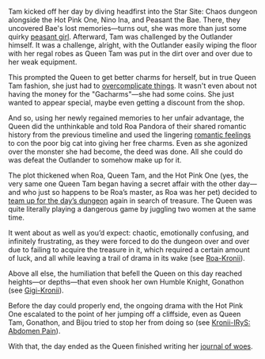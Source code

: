 <!-- title: Ouro Kronii -->
<!-- status: Alive -->

Tam kicked off her day by diving headfirst into the Star Site: Chaos dungeon alongside the Hot Pink One, Nino Ina, and Peasant the Bae. There, they uncovered Bae's lost memories—turns out, she was more than just some quirky [peasant girl](https://www.youtube.com/watch?v=PukMnVXnJMo&t=2307s). Afterward, Tam was challenged by the Outlander himself. It was a challenge, alright, with the Outlander easily wiping the floor with her regal robes as Queen Tam was put in the dirt over and over due to her weak equipment.

This prompted the Queen to get better charms for herself, but in true Queen Tam fashion, she just had to [overcomplicate things](https://youtu.be/PukMnVXnJMo?t=3165). It wasn't even about not having the money for the "Gacharms"—she had some coins. She just wanted to appear special, maybe even getting a discount from the shop.

And so, using her newly regained memories to her unfair advantage, the Queen did the unthinkable and told Roa Pandora of their shared romantic history from the previous timeline and used the lingering [romantic feelings](https://www.youtube.com/watch?v=PukMnVXnJMo&t=3653s&pp=0gcJCTAAlc8ueATH) to con the poor big cat into giving her free charms. Even as she agonized over the monster she had become, the deed was done. All she could do was defeat the Outlander to somehow make up for it.

The plot thickened when Roa, Queen Tam, and the Hot Pink One (yes, the very same one Queen Tam began having a secret affair with the other day—and who just so happens to be Roa’s master, as Roa was her pet) decided to [team up for the day’s dungeon](https://youtu.be/PukMnVXnJMo?t=5771) again in search of treasure. The Queen was quite literally playing a dangerous game by juggling two women at the same time.

It went about as well as you’d expect: chaotic, emotionally confusing, and infinitely frustrating, as they were forced to do the dungeon over and over due to failing to acquire the treasure in it, which required a certain amount of luck, and all while leaving a trail of drama in its wake (see [Roa-Kronii](#edge:kronii-raora)).

Above all else, the humiliation that befell the Queen on this day reached heights—or depths—that even shook her own Humble Knight, Gonathon (see [Gigi-Kronii](#edge:kronii-gigi)).

Before the day could properly end, the ongoing drama with the Hot Pink One escalated to the point of her jumping off a cliffside, even as Queen Tam, Gonathon, and Bijou tried to stop her from doing so (see [Kronii-IRyS: Abdomen Pain](#edge:irys-kronii)).

With that, the day ended as the Queen finished writing her [journal of woes](https://youtu.be/PukMnVXnJMo?t=16515).